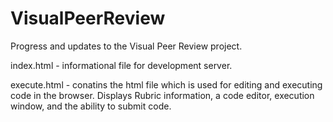 # VisualPeerReview
Progress and updates to the Visual Peer Review project.

index.html - informational file for development server.

execute.html - conatins the html file which is used for editing and executing code in the browser. Displays Rubric information, a code editor, execution window, and the ability to submit code.
